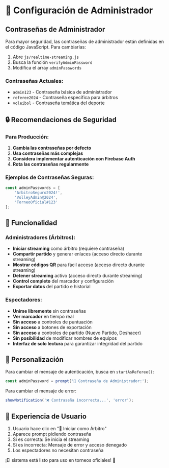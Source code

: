 # 🔐 Configuración de Administrador

## Contraseñas de Administrador

Para mayor seguridad, las contraseñas de administrador están definidas en el código JavaScript. Para cambiarlas:

1. Abre `js/realtime-streaming.js`
2. Busca la función `verifyAdminPassword`
3. Modifica el array `adminPasswords`

### Contraseñas Actuales:
- `admin123` - Contraseña básica de administrador
- `referee2024` - Contraseña específica para árbitros
- `voleibol` - Contraseña temática del deporte

## 🔒 Recomendaciones de Seguridad

### Para Producción:
1. **Cambia las contraseñas por defecto**
2. **Usa contraseñas más complejas**
3. **Considera implementar autenticación con Firebase Auth**
4. **Rota las contraseñas regularmente**

### Ejemplos de Contraseñas Seguras:
```javascript
const adminPasswords = [
    'ArbitroSeguro2024!',
    'VolleyAdmin@2024',
    'TorneoOficial#123'
];
```

## 🎯 Funcionalidad

### Administradores (Árbitros):
- **Iniciar streaming** como árbitro (requiere contraseña)
- **Compartir partido** y generar enlaces (acceso directo durante streaming)
- **Mostrar códigos QR** para fácil acceso (acceso directo durante streaming)
- **Detener streaming** activo (acceso directo durante streaming)
- **Control completo** del marcador y configuración
- **Exportar datos** del partido e historial

### Espectadores:
- **Unirse libremente** sin contraseñas
- **Ver marcador** en tiempo real
- **Sin acceso** a controles de puntuación
- **Sin acceso** a botones de exportación
- **Sin acceso** a controles de partido (Nuevo Partido, Deshacer)
- **Sin posibilidad** de modificar nombres de equipos
- **Interfaz de solo lectura** para garantizar integridad del partido

## 🔧 Personalización

Para cambiar el mensaje de autenticación, busca en `startAsReferee()`:
```javascript
const adminPassword = prompt('🔐 Contraseña de Administrador:');
```

Para cambiar el mensaje de error:
```javascript
showNotification('❌ Contraseña incorrecta...', 'error');
```

## 📱 Experiencia de Usuario

1. Usuario hace clic en "🔐 Iniciar como Árbitro"
2. Aparece prompt pidiendo contraseña
3. Si es correcta: Se inicia el streaming
4. Si es incorrecta: Mensaje de error y acceso denegado
5. Los espectadores no necesitan contraseña

¡El sistema está listo para uso en torneos oficiales! 🏐